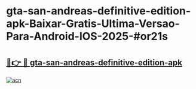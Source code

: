 # gta-san-andreas-definitive-edition-apk-Baixar-Gratis-Ultima-Versao-Para-Android-IOS-2025-#or21s

# <h2><a href="https://ainizakaria.my?title=gta-san-andreas-definitive-edition-apk&ref=22M">🔗👉 🔴 gta-san-andreas-definitive-edition-apk</a></h2>

[![acn](https://github.com/user-attachments/assets/0f9c940e-d8b0-45ae-aac7-cd30a18b3e1c)](https://ainizakaria.my?title=gta-san-andreas-definitive-edition-apk&ref=22M)

